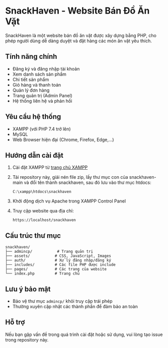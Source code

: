 # SnackHaven - Website Bán Đồ Ăn Vặt

SnackHaven là một website bán đồ ăn vặt được xây dựng bằng PHP, cho phép người dùng dễ dàng duyệt và đặt hàng các món ăn vặt yêu thích.

## Tính năng chính

- Đăng ký và đăng nhập tài khoản
- Xem danh sách sản phẩm
- Chi tiết sản phẩm
- Giỏ hàng và thanh toán
- Quản lý đơn hàng
- Trang quản trị (Admin Panel)
- Hệ thống liên hệ và phản hồi

## Yêu cầu hệ thống

- XAMPP (với PHP 7.4 trở lên)
- MySQL
- Web Browser hiện đại (Chrome, Firefox, Edge,...)

## Hướng dẫn cài đặt

1. Cài đặt XAMPP từ [trang chủ XAMPP](https://www.apachefriends.org/)

2. Tải repository này, giải nén file zip, lấy thư mục con của snackhaven-main và đổi tên thành snackhaven, sau đó lưu vào thư mục htdocs:
   ```
   C:\xampp\htdocs\snackhaven
   ```

3. Khởi động dịch vụ Apache trong XAMPP Control Panel

4. Truy cập website qua địa chỉ:
   ```
   https://localhost/snackhaven
   ```

## Cấu trúc thư mục

```
snackhaven/
├── admincp/           # Trang quản trị
├── assets/           # CSS, JavaScript, Images
├── auth/             # Xử lý đăng nhập/đăng ký
├── includes/         # Các file PHP được include
├── pages/            # Các trang của website
└── index.php         # Trang chủ
```

## Lưu ý bảo mật
- Bảo vệ thư mục `admincp/` khỏi truy cập trái phép
- Thường xuyên cập nhật các thành phần để đảm bảo an toàn

## Hỗ trợ

Nếu bạn gặp vấn đề trong quá trình cài đặt hoặc sử dụng, vui lòng tạo issue trong repository này. 
